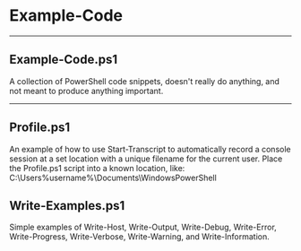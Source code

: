 # Example-Code
---
## Example-Code.ps1
A collection of PowerShell code snippets, doesn't really do anything, and not meant to produce anything important.

---
## Profile.ps1
An example of how to use Start-Transcript to automatically record a console session at a set location with a unique filename for the current user. Place the Profile.ps1 script into a known location, like:  
C:\Users\%username%\Documents\WindowsPowerShell

## Write-Examples.ps1
Simple examples of Write-Host, Write-Output, Write-Debug, Write-Error, Write-Progress, Write-Verbose, Write-Warning, and Write-Information.

